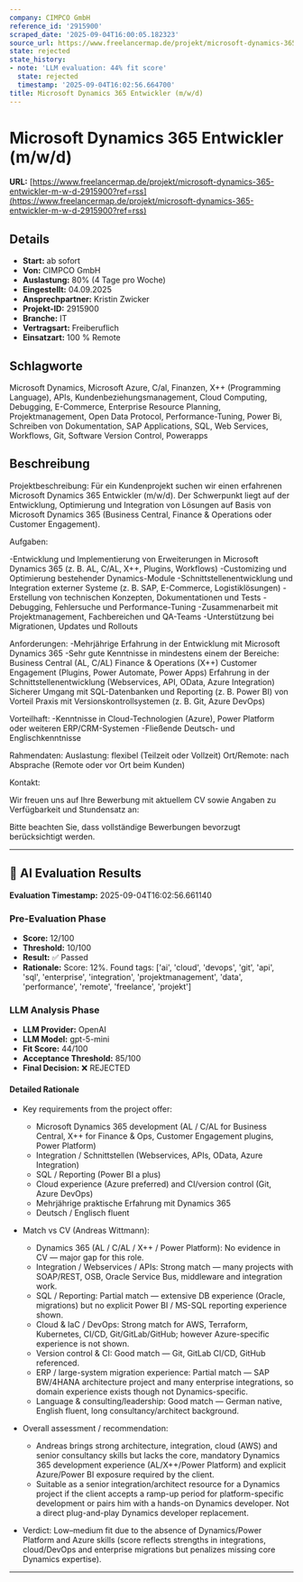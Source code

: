 ```yaml
---
company: CIMPCO GmbH
reference_id: '2915900'
scraped_date: '2025-09-04T16:00:05.182323'
source_url: https://www.freelancermap.de/projekt/microsoft-dynamics-365-entwickler-m-w-d-2915900?ref=rss
state: rejected
state_history:
- note: 'LLM evaluation: 44% fit score'
  state: rejected
  timestamp: '2025-09-04T16:02:56.664700'
title: Microsoft Dynamics 365 Entwickler (m/w/d)
---
```



# Microsoft Dynamics 365 Entwickler (m/w/d)
**URL:** [https://www.freelancermap.de/projekt/microsoft-dynamics-365-entwickler-m-w-d-2915900?ref=rss](https://www.freelancermap.de/projekt/microsoft-dynamics-365-entwickler-m-w-d-2915900?ref=rss)
## Details
- **Start:** ab sofort
- **Von:** CIMPCO GmbH
- **Auslastung:** 80% (4 Tage pro Woche)
- **Eingestellt:** 04.09.2025
- **Ansprechpartner:** Kristin Zwicker
- **Projekt-ID:** 2915900
- **Branche:** IT
- **Vertragsart:** Freiberuflich
- **Einsatzart:** 100
                                                % Remote

## Schlagworte
Microsoft Dynamics, Microsoft Azure, C/al, Finanzen, X++ (Programming Language), APIs, Kundenbeziehungsmanagement, Cloud Computing, Debugging, E-Commerce, Enterprise Resource Planning, Projektmanagement, Open Data Protocol, Performance-Tuning, Power Bi, Schreiben von Dokumentation, SAP Applications, SQL, Web Services, Workflows, Git, Software Version Control, Powerapps

## Beschreibung
Projektbeschreibung:
Für ein Kundenprojekt suchen wir einen erfahrenen Microsoft Dynamics 365 Entwickler (m/w/d). Der Schwerpunkt liegt auf der Entwicklung, Optimierung und Integration von Lösungen auf Basis von Microsoft Dynamics 365 (Business Central, Finance & Operations oder Customer Engagement).

Aufgaben:

-Entwicklung und Implementierung von Erweiterungen in Microsoft Dynamics 365 (z. B. AL, C/AL, X++, Plugins, Workflows)
-Customizing und Optimierung bestehender Dynamics-Module
-Schnittstellenentwicklung und Integration externer Systeme (z. B. SAP, E-Commerce, Logistiklösungen)
-Erstellung von technischen Konzepten, Dokumentationen und Tests
-Debugging, Fehlersuche und Performance-Tuning
-Zusammenarbeit mit Projektmanagement, Fachbereichen und QA-Teams
-Unterstützung bei Migrationen, Updates und Rollouts

Anforderungen:
-Mehrjährige Erfahrung in der Entwicklung mit Microsoft Dynamics 365
-Sehr gute Kenntnisse in mindestens einem der Bereiche:
Business Central (AL, C/AL)
Finance & Operations (X++)
Customer Engagement (Plugins, Power Automate, Power Apps)
Erfahrung in der Schnittstellenentwicklung (Webservices, API, OData, Azure Integration)
Sicherer Umgang mit SQL-Datenbanken und Reporting (z. B. Power BI) von Vorteil
Praxis mit Versionskontrollsystemen (z. B. Git, Azure DevOps)

Vorteilhaft:
-Kenntnisse in Cloud-Technologien (Azure), Power Platform oder weiteren ERP/CRM-Systemen
-Fließende Deutsch- und Englischkenntnisse

Rahmendaten:
Auslastung: flexibel (Teilzeit oder Vollzeit)
Ort/Remote: nach Absprache (Remote oder vor Ort beim Kunden)

Kontakt:

Wir freuen uns auf Ihre Bewerbung mit aktuellem CV sowie Angaben zu Verfügbarkeit und Stundensatz an:

Bitte beachten Sie, dass vollständige Bewerbungen bevorzugt berücksichtigt werden.

---

## 🤖 AI Evaluation Results

**Evaluation Timestamp:** 2025-09-04T16:02:56.661140

### Pre-Evaluation Phase
- **Score:** 12/100
- **Threshold:** 10/100
- **Result:** ✅ Passed
- **Rationale:** Score: 12%. Found tags: ['ai', 'cloud', 'devops', 'git', 'api', 'sql', 'enterprise', 'integration', 'projektmanagement', 'data', 'performance', 'remote', 'freelance', 'projekt']

### LLM Analysis Phase
- **LLM Provider:** OpenAI
- **LLM Model:** gpt-5-mini
- **Fit Score:** 44/100
- **Acceptance Threshold:** 85/100
- **Final Decision:** ❌ REJECTED

#### Detailed Rationale
- Key requirements from the project offer:
  - Microsoft Dynamics 365 development (AL / C/AL for Business Central, X++ for Finance & Ops, Customer Engagement plugins, Power Platform)
  - Integration / Schnittstellen (Webservices, APIs, OData, Azure Integration)
  - SQL / Reporting (Power BI a plus)
  - Cloud experience (Azure preferred) and CI/version control (Git, Azure DevOps)
  - Mehrjährige praktische Erfahrung mit Dynamics 365
  - Deutsch / Englisch fluent

- Match vs CV (Andreas Wittmann):
  - Dynamics 365 (AL / C/AL / X++ / Power Platform): No evidence in CV — major gap for this role.
  - Integration / Webservices / APIs: Strong match — many projects with SOAP/REST, OSB, Oracle Service Bus, middleware and integration work.
  - SQL / Reporting: Partial match — extensive DB experience (Oracle, migrations) but no explicit Power BI / MS-SQL reporting experience shown.
  - Cloud & IaC / DevOps: Strong match for AWS, Terraform, Kubernetes, CI/CD, Git/GitLab/GitHub; however Azure-specific experience is not shown.
  - Version control & CI: Good match — Git, GitLab CI/CD, GitHub referenced.
  - ERP / large-system migration experience: Partial match — SAP BW/4HANA architecture project and many enterprise integrations, so domain experience exists though not Dynamics-specific.
  - Language & consulting/leadership: Good match — German native, English fluent, long consultancy/architect background.

- Overall assessment / recommendation:
  - Andreas brings strong architecture, integration, cloud (AWS) and senior consultancy skills but lacks the core, mandatory Dynamics 365 development experience (AL/X++/Power Platform) and explicit Azure/Power BI exposure required by the client.
  - Suitable as a senior integration/architect resource for a Dynamics project if the client accepts a ramp-up period for platform-specific development or pairs him with a hands-on Dynamics developer. Not a direct plug-and-play Dynamics developer replacement.

- Verdict: Low–medium fit due to the absence of Dynamics/Power Platform and Azure skills (score reflects strengths in integrations, cloud/DevOps and enterprise migrations but penalizes missing core Dynamics expertise).

---
